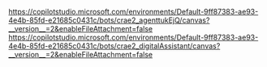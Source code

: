 https://copilotstudio.microsoft.com/environments/Default-9ff87383-ae93-4e4b-85fd-e21685c0431c/bots/crae2_agenttukEjQ/canvas?__version__=2&enableFileAttachment=false
https://copilotstudio.microsoft.com/environments/Default-9ff87383-ae93-4e4b-85fd-e21685c0431c/bots/crae2_digitalAssistant/canvas?__version__=2&enableFileAttachment=false
